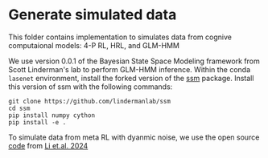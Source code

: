 # Generate simulated data
This folder contains implementation to simulates data from cognive computaional models: 4-P RL, HRL, and GLM-HMM

We use version 0.0.1 of the Bayesian State Space Modeling framework from Scott Linderman's lab to perform GLM-HMM inference. Within the conda `lasenet` environment, install the forked version of the [ssm](https://github.com/zashwood/ssm) package. Install this version of ssm with the following commands:
```
git clone https://github.com/lindermanlab/ssm
cd ssm
pip install numpy cython
pip install -e .
```

To simulate data from meta RL with dyanmic noise, we use the open source [code](https://github.com/jl3676/dynamic_noise_estimation/tree/main/Dynamic_Foraging/code) from [Li et.al. 2024](https://doi.org/10.1016/j.jmp.2024.102842)

